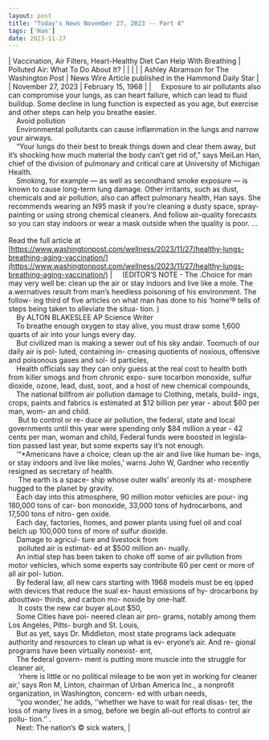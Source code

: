 ```yaml
---
layout: post
title: "Today's News November 27, 2023 -- Part 4"
tags: ['Han']
date: 2023-11-27
---
```


| Vaccination, Air Filters, Heart-Healthy Diet Can Help With Breathing | Polluted Air: What To Do About It? |
|  |  |
| Ashley Abramson for The Washington Post | News Wire Article published in the Hammond Daily Star |
| November 27, 2023 | February 15, 1968 |
| &nbsp;&nbsp;&nbsp;&nbsp;Exposure to air pollutants also can compromise your lungs, as can heart failure, which can lead to fluid buildup. Some decline in lung function is expected as you age, but exercise and other steps can help you breathe easier.<br>&nbsp;&nbsp;&nbsp;&nbsp;Avoid pollution<br>&nbsp;&nbsp;&nbsp;&nbsp;Environmental pollutants can cause inflammation in the lungs and narrow your airways.<br>&nbsp;&nbsp;&nbsp;&nbsp;“Your lungs do their best to break things down and clear them away, but it’s shocking how much material the body can’t get rid of,” says MeiLan Han, chief of the division of pulmonary and critical care at University of Michigan Health.<br>&nbsp;&nbsp;&nbsp;&nbsp;Smoking, for example — as well as secondhand smoke exposure — is known to cause long-term lung damage. Other irritants, such as dust, chemicals and air pollution, also can affect pulmonary health, Han says. She recommends wearing an N95 mask if you’re cleaning a dusty space, spray-painting or using strong chemical cleaners. And follow air-quality forecasts so you can stay indoors or wear a mask outside when the quality is poor.  ...<br><br>Read the full article at<br>[https://www.washingtonpost.com/wellness/2023/11/27/healthy-lungs-breathing-aging-vaccination/](https://www.washingtonpost.com/wellness/2023/11/27/healthy-lungs-breathing-aging-vaccination/) | &nbsp;&nbsp;&nbsp;&nbsp;(EDITOR’S NOTE - The .Choice for man may very well be: clean up the air or stay indoors and live like a mole. The a.wernatives result from man’s heedless poisoning of his environment. The follow- ing third of five articles on what man has done to his ‘home’® tells of steps being taken to alleviate the situa- tion. )<br>&nbsp;&nbsp;&nbsp;&nbsp;By ALTON BLAKESLEE AP Science Writer<br>&nbsp;&nbsp;&nbsp;&nbsp;To breathe enough oxygen to stay alive, you must draw some 1,600 quarts of air into your lungs every day.<br>&nbsp;&nbsp;&nbsp;&nbsp;But civilized man is making a sewer out of his sky andair. Toomuch of our daily air is pol- luted, containing in- creasing quotients of noxious, offensive and poisonous gases and sol- id particles,<br>&nbsp;&nbsp;&nbsp;&nbsp;Health officials say they can only guess at the real cost to health both from killer smogs and from chronic expo- sure tocarbon monoxide, sulfur dioxide, ozone, lead, dust, soot, and a host of new chemical compounds,<br>&nbsp;&nbsp;&nbsp;&nbsp;The national billfrom air pollution damage to Clothing, metals, build- ings, crops, paints and fabrics is estimated at $12 billion per year - about $60 per man, wom- an and child.<br>&nbsp;&nbsp;&nbsp;&nbsp; But to control or re- duce air pollution, the federal, state and local governments until this year were spending only $84 million a year - 42 cents per man, woman and child, Federal funds were boosted in legisla- tion passed last year, but some experts say it’s not enough.<br>&nbsp;&nbsp;&nbsp;&nbsp;‘“*Americans have a choice; clean up the air and live like human be- ings, or stay indoors and live like moles,’ warns John W, Gardner who recently resigned as secretary of health.<br>&nbsp;&nbsp;&nbsp;&nbsp; The earth is a space- ship whose outer walls’ areonly its at- mosphere hugged to the planet by gravity.<br>&nbsp;&nbsp;&nbsp;&nbsp;Each day into this atmosphere, 90 million motor vehicles are pour- ing 180,000 tons of car- bon monoxide, 33,000 tons of hydrocarbons, and 17,500 tons of nitro- gen oxide.<br>&nbsp;&nbsp;&nbsp;&nbsp;Each day, factories, homes, and power plants using fuel oil and coal belch up 100,000 tons of more of sulfur dioxide.<br>&nbsp;&nbsp;&nbsp;&nbsp;Damage to agricul- ture and livestock from<br>&nbsp;&nbsp;&nbsp;&nbsp; polluted air is estimat- ed at $500 million an- nually.<br>&nbsp;&nbsp;&nbsp;&nbsp;An initial step has been taken to choke off some of air pvllution from motor vehicles, which some experts say contribute 60 per cent or more of all air pol- lution.<br>&nbsp;&nbsp;&nbsp;&nbsp;By federal law, all new cars starting with 1968 models must be eq ipped with devices that reduce the sual ex- haust emissions of hy- drocarbons by abouttwo- thirds, and carbon mo- noxide by one-half.<br>&nbsp;&nbsp;&nbsp;&nbsp; It costs the new car buyer aLout $50,  <br>&nbsp;&nbsp;&nbsp;&nbsp;Some Cities have poi- neered clean air pro- grams, notably among them Los Angeles, Pitts- burgh and St. Louis,<br>&nbsp;&nbsp;&nbsp;&nbsp;But as yet, says Dr. Middleton, most state programs lack adequate authority and resources to clean up what is ev- eryone’s air. And re- gional programs have been virtually nonexist- ent,<br>&nbsp;&nbsp;&nbsp;&nbsp;The federal govern- ment is putting more muscle into the struggle for cleaner air,<br>&nbsp;&nbsp;&nbsp;&nbsp; ‘rhere is little or no political mileage to be won yet in working for cleaner air,’ says Ron M, Linton, chairman of Urban America Inc., a nonprofit organization, in Washington, concern- ed with urban needs,<br>&nbsp;&nbsp;&nbsp;&nbsp;‘‘you wonder,’ he adds, ‘‘whether we have to wait for real disas- ter, the loss of many lives in a smog, before we begin all-out efforts to control air pollu- tion.’’ .<br>&nbsp;&nbsp;&nbsp;&nbsp;Next: The nation’s © sick waters,  |